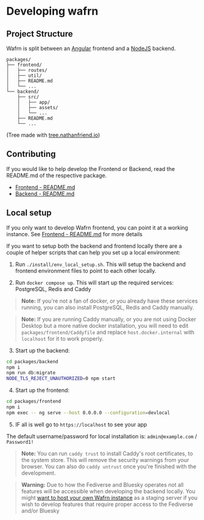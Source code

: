 # Developing wafrn

## Project Structure

Wafrn is split between an [Angular](https://angular.dev) frontend and a [NodeJS](https://nodejs.org/en) backend.

```text
packages/
├── frontend/
│   ├── routes/
│   ├── util/
│   ├── README.md
│   └── ...
└── backend/
    ├── src/
    │   ├── app/
    │   ├── assets/
    │   └── ...
    ├── README.md
    └── ...
```

(Tree made with [tree.nathanfriend.io](https://tree.nathanfriend.io/))

## Contributing

If you would like to help develop the Frontend or Backend, read the README.md of the respective package.

- [Frontend - README.md](../packages/frontend/README.md)
- [Backend - README.md](../packages/backend/README.md)

## Local setup

If you only want to develop Wafrn frontend, you can point it at a working instance. See [Frontend - README.md](../packages/frontend/README.md) for more details

If you want to setup both the backend and frontend locally there are a couple of helper scripts that can help you set up a local environment:

1. Run `./install/env_local_setup.sh`. This will setup the backend and frontend environment files to point to each other locally.

2. Run `docker compose up`. This will start up the required services: PostgreSQL, Redis and Caddy

> **Note:** If you're not a fan of docker, or you already have these services running, you can also install PostgreSQL, Redis and Caddy manually.

> **Note:** If you are running Caddy manually, or you are not using Docker Desktop but a more native docker installation, you will need to edit `packages/frontend/Caddyfile` and replace `host.docker.internal` with `localhost` for it to work properly.

3. Start up the backend:

```sh
cd packages/backend
npm i
npm run db:migrate
NODE_TLS_REJECT_UNAUTHORIZED=0 npm start
```

4. Start up the frontend:

```sh
cd packages/frontend
npm i
npm exec -- ng serve --host 0.0.0.0 --configuration=devlocal
```

5. IF all is well go to `https://localhost` to see your app

The default username/password for local installation is: `admin@example.com` / `Password1!`

> **Note:** You can run `caddy trust` to install Caddy's root certificates, to the system store. This will remove the security warnings from your browser. You can also do `caddy untrust` once you're finished with the development.

> **Warning:** Due to how the Fediverse and Bluesky operates not all features will be accessible when developing the backend locally. You might [want to host your own Wafrn instance](./deployment.md) as a staging server if you wish to develop features that require proper access to the Fediverse and/or Bluesky
